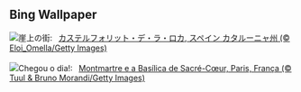 ## Bing Wallpaper
![](https://www.bing.com/th?id=OHR.CastellfollitSpain_JA-JP7179605635_UHD.jpg&w=1000)崖上の街:&nbsp;&ensp;[カステルフォリット・デ・ラ・ロカ, スペイン カタルーニャ州 (© Eloi_Omella/Getty Images)](https://www.bing.com/th?id=OHR.CastellfollitSpain_JA-JP7179605635_UHD.jpg)
<br><br/>
![](https://www.bing.com/th?id=OHR.ParalympicsParis_PT-BR3706012931_UHD.jpg&w=1000)Chegou o dia!:&nbsp;&ensp;[Montmartre e a Basílica de Sacré-Cœur, Paris, França (© Tuul & Bruno Morandi/Getty Images)](https://www.bing.com/th?id=OHR.ParalympicsParis_PT-BR3706012931_UHD.jpg)
<br><br/>
